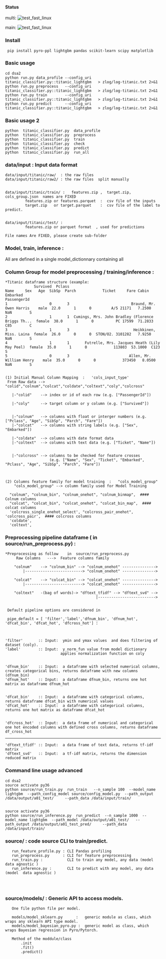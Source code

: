 #### Status

multi:
![test_fast_linux](https://github.com/arita37/dsa2/workflows/test_fast_linux/badge.svg?branch=multi)


main:
![test_fast_linux](https://github.com/arita37/dsa2/workflows/test_fast_linux/badge.svg?branch=main)



### Install

     pip install pyro-ppl lightgbm pandas scikit-learn scipy matplotlib




### Basic usage
    cd dsa2
    python run.py data_profile --config_uri titanic_classifier.py::titanic_lightgbm   > zlog/log-titanic.txt 2>&1
    python run.py preprocess   --config_uri titanic_classifier.py::titanic_lightgbm   > zlog/log-titanic.txt 2>&1
    python run.py train        --config_uri titanic_classifier.py::titanic_lightgbm   > zlog/log-titanic.txt 2>&1
    python run.py predict      --config_uri titanic_classifier.py::titanic_lightgbm   > zlog/log-titanic.txt 2>&1



### Basic usage 2
    python  titanic_classifier.py  data_profile
    python  titanic_classifier.py  preprocess
    python  titanic_classifier.py  train
    python  titanic_classifier.py  check
    python  titanic_classifier.py  predict
    python  titanic_classifier.py  run_all


### data/input  : Input data format

    data/input/titanic/raw/  : the raw files
    data/input/titanic/raw2/ : the raw files  split manually


    data/input/titanic/train/ :   features.zip ,  target.zip, cols_group.json  names are FIXED
             features.zip or features.parquet  :  csv file of the inputs
             target.zip   or target.parquet    :  csv file of the label to predict.


    data/input/titanic/test/ :   
             features.zip or parquet format  , used for predictions

    File names Are FIXED, please create sub-folder  


###  Model, train, inference :
   All are defined in a single model_dictionnary containing all




###  Column Group for model preprocessing / training/inference :

    *Titanic dataframe structure (example:
                 Survived  Pclass                                               Name     Sex   Age  SibSp  Parch            Ticket     Fare Cabin Embarked
    PassengerId                                                                                                                                           
    1                   0       3                            Braund, Mr. Owen Harris    male  22.0      1      0         A/5 21171   7.2500   NaN        S
    2                   1       1  Cumings, Mrs. John Bradley (Florence Briggs Th...  female  38.0      1      0          PC 17599  71.2833   C85        C
    3                   1       3                             Heikkinen, Miss. Laina  female  26.0      0      0  STON/O2. 3101282   7.9250   NaN        S
    4                   1       1       Futrelle, Mrs. Jacques Heath (Lily May Peel)  female  35.0      1      0            113803  53.1000  C123        S
    5                   0       3                           Allen, Mr. William Henry    male  35.0      0      0            373450   8.0500   NaN        S


    (1) Initial Manual Column Mapping  :   'cols_input_type' 
     From Raw data --> "colid","colnum","colcat","coldate","coltext","coly","colcross"
       
       |-"colid"    --> index or id of each row (e.g. ["PassengerId"])

       |-"coly"     --> target column or y column (e.g. ["Survived"])


       |-"colnum"   --> columns with float or interger numbers (e.g. ["Pclass", "Age", "SibSp", "Parch", "Fare"])
       |-"colcat"   --> columns with string labels (e.g. ["Sex", "Embarked"])

       |-"coldate"  --> columns with date format data
       |-"coltext"  --> columns with text data (e.g. ["Ticket", "Name"])


       |-"colcross" --> columns to be checked for feature crosses
                        (e.g. ["Name", "Sex", "Ticket", "Embarked", "Pclass", "Age", "SibSp", "Parch", "Fare"])
    

     
    (2) Columns feature family for model training  :   "cols_model_group"
        "cols_model_group" --> column family used for Model Training 

      "colnum", "colnum_bin", "colnum_onehot", "colnum_binmap",  #### Colnum columns                        
      "colcat", "colcat_bin", "colcat_onehot", "colcat_bin_map",  #### colcat columns                        
      'colcross_single_onehot_select', "colcross_pair_onehot",  'colcross_pair',  #### colcross columns            
      'coldate',
      'coltext',            



###  Preprocessing pipeline dataframe ( in source/run_preprocess.py)   :


    *Preprocessing as follow    in  source/run_preprocess.py
         Raw Columns   --->  Feature columns family

        "colnum"    --> "colnum_bin" --> "colnum_onehot" ---------------> 
            |--------------------------> "colnum_onehot" ---------------> 
            
        "colcat"    --> "colcat_bin" --> "colcat_onehot" ---------------> 
            |--------------------------> "colcat_onehot" ---------------> 
            
        "coltext"   -(bag of words)-> "dftext_tfidf" --> "dftext_svd" --> 
                                             |--------------------------> 
                                             
                                             
     Default pipeline options are considered in 

     pipe_default = [ 'filter','label','dfnum_bin', 'dfnum_hot', 'dfcat_bin', 'dfcat_hot', 'dfcross_hot'] :



    'filter'       :: Input:  ymin and ymax values  and does filtering of dataset (coly).
    'label'        :: Input:  y_norm_fun value from model dictionary
                             applies normalization function on coly


    'dfnum_bin'    :: Input:  a dataframe with selected numerical columns, creates categorical bins, returns dataframe with new columns (dfnum_bin)
    'dfnum_hot'    :: Input:  a dataframe dfnum_bin, returns one hot matrix as dataframe dfnum_hot


    'dfcat_bin'    :: Input:  a dataframe with categorical columns, returns dataframe dfcat_bin with numerical values
    'dfcat_hot'    :: Input:  a dataframe with categorical columns, returns one hot matrix as dataframe dfcat_hot


    'dfcross_hot'  :: Input:  a data frame of numerical and categorical one hot encoded columns with defined cross columns, returns dataframe df_cross_hot

------
    'dftext_tfidf' :: Input:  a data frame of text data, returns tf-idf matrix
    'dftext_svd'   :: Input:  a tf-idf matrix, returns the dimension reduced matrix

### Command line usage advanced
    cd dsa2
    source activate py36 
    python source/run_train.py  run_train   --n_sample 100  --model_name lightgbm  --path_config_model source/config_model.py  --path_output /data/output/a01_test/     --path_data /data/input/train/    


    source activate py36 
    python source/run_inference.py  run_predict  --n_sample 1000  --model_name lightgbm  --path_model /data/output/a01_test/   --path_output /data/output/a01_test_pred/     --path_data /data/input/train/








### source/  : code source CLI to train/predict.
```
   run_feature_profile.py : CLI Pandas profiling
   run_preprocess.py      : CLI for feature preprocessing
   run_train.py :           CLI to train any model, any data (model  data agnostic )
   run_inference.py :       CLI to predict with any model, any data (model  data agnostic )




```



### source/models/  : Generic API to access models.
```
   One file python file per model.

   models/model_sklearn.py      :   generic module as class, which wraps any sklearn API type model.
   models/model_bayesian_pyro.py :  generic model as class, which wraps Bayesian regression in Pyro/Pytorch.

   Method of the moddule/class
       .init
       .fit()
       .predict()


```




